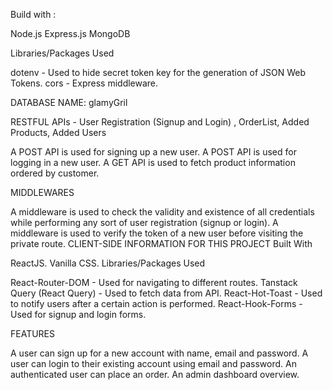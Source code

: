 Build with :

Node.js
Express.js
MongoDB

Libraries/Packages Used

dotenv - Used to hide secret token key for the generation of JSON Web Tokens.
cors - Express middleware.

DATABASE NAME: glamyGril

RESTFUL APIs - User Registration (Signup and Login) , OrderList, Added Products, Added Users

A POST API is used for signing up a new user.
A POST API is used for logging in a new user.
A GET API is used to fetch product information ordered by customer.

MIDDLEWARES

A middleware is used to check the validity and existence of all credentials while performing any sort of user registration (signup or login).
A middleware is used to verify the token of a new user before visiting the private route.
CLIENT-SIDE INFORMATION FOR THIS PROJECT
Built With

ReactJS.
Vanilla CSS.
Libraries/Packages Used

React-Router-DOM - Used for navigating to different routes.
Tanstack Query (React Query) - Used to fetch data from API.
React-Hot-Toast - Used to notify users after a certain action is performed.
React-Hook-Forms - Used for signup and login forms.

FEATURES

A user can sign up for a new account with name, email and password.
A user can login to their existing account using email and password.
An authenticated user can place an order.
An admin dashboard overview.
